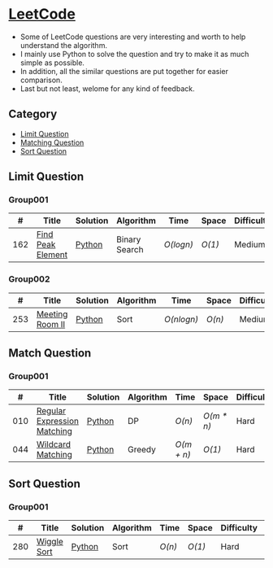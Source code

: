 # [LeetCode](https://leetcode.com/problemset/algorithms/)
- Some of LeetCode questions are very interesting and worth to help understand the algorithm.
- I mainly use Python to solve the question and try to make it as much simple as possible.
- In addition, all the similar questions are put together for easier comparison.
- Last but not least, welome for any kind of feedback.

## Category
* [Limit Question](https://github.com/codingyen/LeetCode/blob/master/README.md#limit-question)
* [Matching Question](https://github.com/codingyen/LeetCode#match-question)
* [Sort Question](https://github.com/codingyen/LeetCode#sort-question)

## Limit Question

### Group001
|  #  | Title | Solution | Algorithm | Time | Space | Difficulty | Note | 
|-----|-------|----------|-----------|------|-------|------------|------|
162| [Find Peak Element](https://leetcode.com/problems/find-peak-element/) | [Python](https://github.com/codingyen/LeetCode/blob/master/Python/162_find_peak_element.py) | Binary Search | _O(logn)_ | _O(1)_ | Medium |

### Group002
|  #  | Title | Solution | Algorithm | Time | Space | Difficulty | Note | 
|-----|-------|----------|-----------|------|-------|------------|------|
253| [Meeting Room II](https://leetcode.com/problems/meeting-rooms-ii/) | [Python](https://github.com/codingyen/LeetCode/blob/master/Python/253_meeting_room_ii.py) | Sort | _O(nlogn)_ | _O(n)_ | Medium |

## Match Question

### Group001
|  #  | Title | Solution | Algorithm | Time | Space | Difficulty | Note | 
|-----|-------|----------|-----------|------|-------|------------|------|
010| [Regular Expression Matching](https://leetcode.com/problems/regular-expression-matching/) | [Python](https://github.com/codingyen/LeetCode/blob/master/Python/010_regular_expression_matching.py) | DP | _O(n)_ | _O(m * n)_ | Hard |
044| [Wildcard Matching](https://leetcode.com/problems/wildcard-matching/) | [Python](https://github.com/codingyen/LeetCode/blob/master/Python/044_wildcard_matching.py) | Greedy | _O(m + n)_ | _O(1)_ | Hard | Tricky |

## Sort Question

### Group001
|  #  | Title | Solution | Algorithm | Time | Space | Difficulty | Note | 
|-----|-------|----------|-----------|------|-------|------------|------|
280| [Wiggle Sort](https://leetcode.com/problems/wiggle-sort/) | [Python](https://github.com/codingyen/LeetCode/blob/master/Python/280_wiggle_sort.py) | Sort | _O(n)_ | _O(1)_ | Hard |
